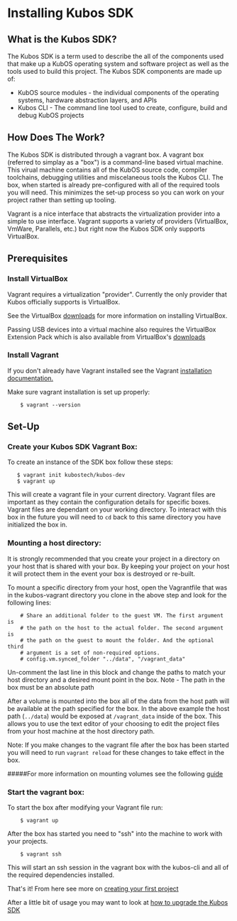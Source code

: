 # Installing Kubos SDK

## What is the Kubos SDK?

The Kubos SDK is a term used to describe the all of the components used that make up a KubOS operating system and software project as well as the tools used to build this project.
The Kubos SDK components are made up of:

 * KubOS source modules - the individual components of the operating systems, hardware abstraction layers, and APIs
 * Kubos CLI - The command line tool used to create, configure, build and debug KubOS projects


## How Does The  Work?

The Kubos SDK is distributed through a vagrant box. A vagrant box (referred to simplay as a "box") is a command-line based virtual machine. This virual machine contains all of the KubOS source code, compiler toolchains,
debugging utilities and miscelaneous tools the Kubos CLI. The box, when started is already pre-configured with all of the required tools you will need. This minimizes the set-up process
so you can work on your project rather than setting up tooling.

Vagrant is a nice interface that abstracts the virtualization provider into a simple to use interface. Vagrant supports a variety of providers (VirtualBox, VmWare, Parallels, etc.) but 
right now the Kubos SDK only supports VirtualBox.


## Prerequisites

### Install VirtualBox

Vagrant requires a virtualization "provider". Currently the only provider that Kubos officially supports is VirtualBox.

See the VirtualBox [downloads](https://www.virtualbox.org/wiki/Downloads) for more information on installing VirtualBox.

Passing USB devices into a virtual machine also requires the VirtualBox Extension Pack which is also available from VirtualBox's [downloads](https://www.virtualbox.org/wiki/Downloads)

### Install Vagrant

If you don't already have Vagrant installed see the Vagrant [installation documentation.](https://www.vagrantup.com/docs/installation)

Make sure vagrant installation is set up properly:

        $ vagrant --version

## Set-Up

### Create your Kubos SDK Vagrant Box:

To create an instance of the SDK box follow these steps:

       $ vagrant init kubostech/kubos-dev
       $ vagrant up

This will create a vagrant file in your current directory. Vagrant files are important as they contain the configuration details for specific boxes.
Vagrant files are dependant on your working directory. To interact with this box in the future you will need to `cd` back to this same directory you have initialized the box in.


### Mounting a host directory:

It is strongly recommended that you create your project in a directory on your host that is shared with your box. By keeping your project on your host it will protect them in the event your box is destroyed or re-built.

To mount a specific directory from your host, open the Vagrantfile that was in the kubos-vagrant directory you clone in the above step and look for the following lines:

        # Share an additional folder to the guest VM. The first argument is
        # the path on the host to the actual folder. The second argument is
        # the path on the guest to mount the folder. And the optional third
        # argument is a set of non-required options.
        # config.vm.synced_folder "../data", "/vagrant_data"

Un-comment the last line in this block and change the paths to match your host directory and a desired mount point in the box. Note - The path in the box must be an absolute path

After a volume is mounted into the box all of the data from the host path will be available at the path specified for the box. In the above example the host path (`../data`) would be exposed at `/vagrant_data` inside of the box.
This allows you to use the text editor of your choosing to edit the project files from your host machine at the host directory path.

Note: If you make changes to the vagrant file after the box has been started you will need to run `vagrant reload` for these changes to take effect in the box.

#####For more information on mounting volumes see the following [guide](https://www.vagrantup.com/docs/synced-folders/basic_usage.html)

### Start the vagrant box:

To start the box after modifying your Vagrant file run:

        $ vagrant up

After the box has started you need to "ssh" into the machine to work with your projects.

        $ vagrant ssh

This will start an ssh session in the vagrant box with the kubos-cli and all of the required dependencies installed.

That's it! From here see more on [creating your first project](docs/first-project.md)

After a little bit of usage you may want to look at [how to upgrade the Kubos SDK](docs/sdk-upgrading.md)
